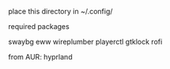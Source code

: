 place this directory in ~/.config/

required packages

swaybg
eww
wireplumber
playerctl
gtklock
rofi

from AUR:
hyprland

